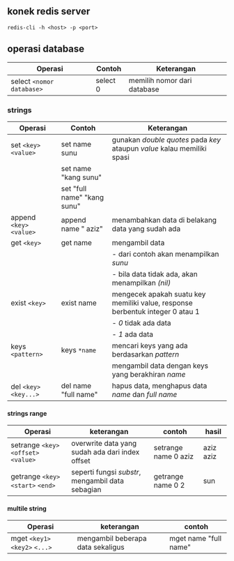 ## konek redis server
```
redis-cli -h <host> -p <port>
```

## operasi database
| Operasi | Contoh | Keterangan |
|---------|------------|------------|
| select `<nomor database>`|  select 0 |memilih nomor dari database|

### strings
| Operasi | Contoh | Keterangan |
|---------|------------|------------|
| set `<key>` `<value>`| set name sunu |gunakan _double quotes_ pada _key_ ataupun _value_ kalau memiliki spasi|
| | set name "kang sunu"| |
| | set "full name" "kang sunu"||
| append `<key>` `<value>` | append name " aziz" | menambahkan data di belakang data yang sudah ada|
| get `<key>`|get name|mengambil data|
| | | - dari contoh akan menampilkan _sunu_|
| | | - bila data tidak ada, akan menampilkan _(nil)_|
|exist `<key>`| exist name | mengecek apakah suatu key memiliki value, response berbentuk integer 0 atau 1|
| | | - *0* tidak ada data|
| | | - *1* ada data|
|keys `<pattern>` | keys `*name` | mencari keys yang ada berdasarkan _pattern_|
||| mengambil data dengan keys yang berakhiran _name_ |
|del `<key>` `<key...>`|del name "full name"|hapus data, menghapus data _*name*_ dan *_full name_*|

#### strings range
|Operasi|keterangan|contoh|hasil|
|---|---|---|---|
|setrange `<key>` `<offset>` `<value>` | overwrite data yang sudah ada dari index offset | setrange name 0 aziz | aziz aziz |
|getrange `<key>` `<start>` `<end>` | seperti fungsi _*substr*_, mengambil data sebagian | getrange name 0 2 | sun |

#### multile string
| Operasi | keterangan | contoh |
|---|---|---|
| mget `<key1>` `<key2>` `<...>` | mengambil beberapa data sekaligus | mget name "full name"|

